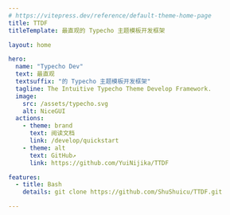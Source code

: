 ```yaml
---
# https://vitepress.dev/reference/default-theme-home-page
title: TTDF
titleTemplate: 最直观的 Typecho 主题模板开发框架

layout: home

hero:
  name: "Typecho Dev"
  text: 最直观
  textsuffix: "的 Typecho 主题模板开发框架"
  tagline: The Intuitive Typecho Theme Develop Framework.
  image:
    src: /assets/typecho.svg
    alt: NiceGUI
  actions:
    - theme: brand
      text: 阅读文档
      link: /develop/quickstart
    - theme: alt
      text: GitHub↗
      link: https://github.com/YuiNijika/TTDF

features:
  - title: Bash
    details: git clone https://github.com/ShuShuicu/TTDF.git

---
```

<home/>
